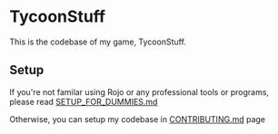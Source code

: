 # TycoonStuff

This is the codebase of my game, TycoonStuff.

## Setup

If you're not familar using Rojo or any professional tools or programs, please read [SETUP_FOR_DUMMIES.md](SETUP_FOR_DUMMIES.md)

Otherwise, you can setup my codebase in [CONTRIBUTING.md](CONTRIBUTING.md) page
